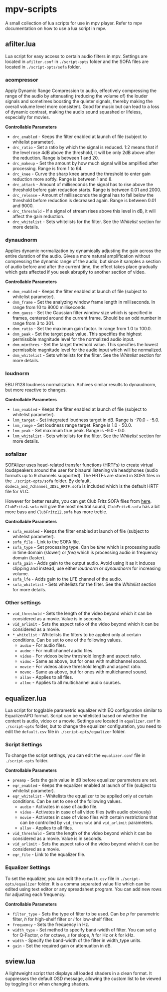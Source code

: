 # mpv-scripts
A small collection of lua scripts for use in mpv player. Refer to mpv documentation on how to use a lua script in mpv.

## afilter.lua
Lua script for easy access to certain audio filters in mpv. Settings are located in `afilter.conf` in `./script-opts` folder and the SOFA files are located in `./script-opts/sofa` folder.

### acompressor
Apply Dynamic Range Compression to audio, effectively compressing the range of the audio by attenuating (reducing the volume of) the louder signals and sometimes boosting the quieter signals, thereby making the overall volume level more consistent. Good for music but can lead to a loss of dynamic contrast, making the audio sound squashed or lifeless, especially for movies.

**Controllable Parameters**
- `drc_enabled` - Keeps the filter enabled at launch of file (subject to whitelist parameter).
- `drc_ratio` - Set a ratio by which the signal is reduced. 1:2 means that if the level rose 4dB above the threshold, it will be only 2dB above after the reduction. Range is between 1 and 20.
- `drc_makeup` - Set the amount by how much signal will be amplified after processing. Range is from 1 to 64.
- `drc_knee` - Curve the sharp knee around the threshold to enter gain reduction more softly. Range is between 1 and 8.
- `drc_attack` - Amount of milliseconds the signal has to rise above the threshold before gain reduction starts. Range is between 0.01 and 2000.
- `drc_release` - Amount of milliseconds the signal has to fall below the threshold before reduction is decreased again. Range is between 0.01 and 9000.
- `drc_threshold` - If a signal of stream rises above this level in dB, it will affect the gain reduction.
- `drc_whitelist` - Sets whitelists for the filter. See the *Whitelist* section for more details.

### dynaudnorm
Applies dynamic normalization by dynamically adjusting the gain across the entire duration of the audio. Gives a more natural amplification without compressing the dynamic range of the audio, but since it samples a section of audio before and after the current time, the effect takes place gradually which gets affected if you seek abruptly to another section of video.

**Controllable Parameters**
- `dnm_enabled` - Keeps the filter enabled at launch of file (subject to whitelist parameter).
- `dnm_frame` - Set the analyzing window frame length in milliseconds. In range from 10 to 8000 milliseconds.
- `dnm_gauss` - Set the Gaussian filter window size which is specified in frames, centered around the current frame. Should be an odd number in range from 3 to 301.
- `dnm_ratio` - Set the maximum gain factor. In range from 1.0 to 100.0.
- `dnm_peak` - Set the target peak value. This specifies the highest permissible magnitude level for the normalized audio input.
- `dnm_minthres` - Set the target threshold value. This specifies the lowest permissible magnitude level for the audio input which will be normalized.
- `dnm_whitelist` - Sets whitelists for the filter. See the *Whitelist* section for more details.

### loudnorm
EBU R128 loudness normalization. Achives similar results to dynaudnorm, but more reactive to changes.

**Controllable Parameters**
- `lnm_enabled` - Keeps the filter enabled at launch of file (subject to whitelist parameter).
- `lnm_target` - Set integrated loudness target in dB. Range is -70.0 - -5.0.
- `lnm_range` - Set loudness range target. Range is 1.0 - 50.0.
- `lnm_peak` - Set maximum true peak. Range is -9.0 - 0.0.
- `lnm_whitelist` - Sets whitelists for the filter. See the *Whitelist* section for more details.

### sofalizer
SOFAlizer uses head-related transfer functions (HRTFs) to create virtual loudspeakers around the user for binaural listening via headphones (audio formats up to 9 channels supported). The HRTFs are stored in SOFA files in the `./script-opts/sofa` folder. By default, `dodeca_and_7channel_3DSL_HRTF.sofa` is included which is the default HRTF file for VLC. 

However for better results, you can get Club Fritz SOFA files from [here](https://sofacoustics.org/data/database/clubfritz/). `ClubFritz4.sofa` will give the most neutral sound, `ClubFritz6.sofa` has a bit more bass and `ClubFritz12.sofa` has more treble.

**Controllable Parameters**
- `sofa_enabled` - Keeps the filter enabled at launch of file (subject to whitelist parameter).
- `sofa_file` - Link to the SOFA file.
- `sofa_type` - Set processing type. Can be *time* which is processing audio in time domain (slower) or *freq* which is processing audio in frequency domain (faster).
- `sofa_gain` - Adds gain to the output audio. Avoid using it as it induces clipping and instead, use either *loudnorm* or *dynaudnorm* for increasing volume.
- `sofa_lfe` - Adds gain to the LFE channel of the audio.
- `sofa_whitelist` - Sets whitelists for the filter. See the *Whitelist* section for more details.

### Other settings
- `vid_threshold` - Sets the length of the video beyond which it can be considered as a movie. Value is in seconds.
- `vid_arlimit` - Sets the aspect ratio of the video beyond which it can be considered as a movie.
- `*_whitelist` - Whitelists the filters to be applied only at certain conditions. Can be set to one of the following values.
  - `audio` - For audio files.
  - `audmc` - For multichannel audio files.
  - `video` - For videos below threshold length and aspect ratio.
  - `vidmc` - Same as above, but for ones with multichannel sound.
  - `movie` - For videos above threshold length and aspect ratio.
  - `movmc` - Same as above, but for ones with multichannel sound.
  - `allav` - Applies to all files.
  - `allmc` - Applies to all multichannel audio sources.

## equalizer.lua
Lua script for togglable parametric equalizer with EQ configuration similar to EqualizerAPO format. Script can be whitelisted based on whether the content is audio, video or a movie. Settings are located in `equalizer.conf` in `./script-opts` folder, but to change the equalizer configuration, you need to edit the `default.csv` file in `./script-opts/equalizer` folder.

### Script Settings
To change the script settings, you can edit the `equalizer.conf` file in `./script-opts` folder.

**Controllable Parameters**
- `preamp` - Sets the gain value in dB before equalizer parameters are set.
- `eqr_enabled` - Keeps the equalizer enabled at launch of file (subject to whitelist parameter).
- `eqr_whitelist` - Whitelists the equalizer to be applied only at certain conditions. Can be set to one of the following values.
  - `audio` - Activates in case of audio file.
  - `video` - Activates in case of all video files (with audio obviously)
  - `movie` - Activates in case of video files with certain restrictions that can be controlled by `vid_threshold` and `vid_arlimit` parameters.
  - `allav` - Applies to all files.
- `vid_threshold` - Sets the length of the video beyond which it can be considered as a movie. Value is in seconds.
- `vid_arlimit` - Sets the aspect ratio of the video beyond which it can be considered as a movie.
- `eqr_file` - Link to the equalizer file.

### Equalizer Settings
To set the equalizer, you can edit the `default.csv` file in `./script-opts/equalizer` folder. It is a comma separated value file which can be edited using text editor or any spreadsheet program. You can add new rows for adjusting each frequency.

**Controllable Parameters**
- `filter_type` - Sets the type of filter to be used. Can be *p* for parametric filter, *h* for high-shelf filter or *l* for low-shelf filter.
- `frequency` - Sets the frequency in Hz.
- `width_type` - Set method to specify band-width of filter. You can set *q* for Q-Factor, *o* for octave, *s* for slope, *h* for Hz or *k* for kHz.
- `width` - Specify the band-width of the filter in width_type units.
- `gain` - Set the required gain or attenuation in dB.

## sview.lua
A lightweight script that displays all loaded shaders in a clean format. It suppresses the default OSD message, allowing the custom list to be viewed by toggling it or when changing shaders.
